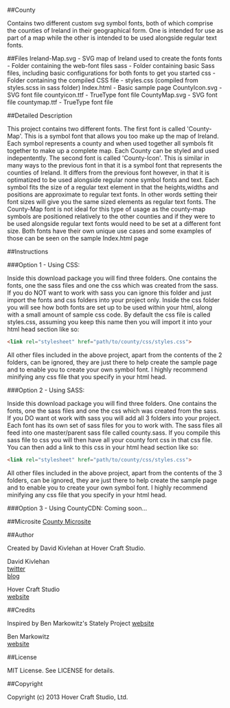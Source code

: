 ##County

Contains two different custom svg symbol fonts, both of which comprise the counties of Ireland in their geographical form. One is intended for use as part of a map while the other is intended to be used alongside regular text fonts.

##Files
    Ireland-Map.svg - SVG map of Ireland used to create the fonts
    fonts           - Folder containing the web-font files
    sass            - Folder containing basic Sass files, including basic configurations for both fonts to get you started
    css             - Folder containing the compiled CSS file - styles.css (compiled from styles.scss in sass folder)
    Index.html      - Basic sample page
    CountyIcon.svg  - SVG font file
    countyicon.ttf  - TrueType font file
    CountyMap.svg   - SVG font file
    countymap.ttf   - TrueType font file

##Detailed Description

This project contains two different fonts. The first font is called 'County-Map'. This is a symbol font that allows you too make up the map of Ireland. Each symbol represents a county and when used together all symbols  fit together to make up a complete map. Each County can be styled and used indepentently. The second font is called 'County-Icon'. This is similar in many ways to the previous font in that it is a symbol font that represents the counties of Ireland. It differs from the previous font however, in that it is optimatized to be  used alongside regular none symbol fonts and text. Each symbol fits the size of a regular text element in that the heights,widths and positions are approximate to regular text fonts. In other words setting their font sizes will give you the same sized elements as regular text fonts. The County-Map font is not ideal for this type of usage as the county-map symbols are positioned relatively to the other counties and if they were to be used alongside regular text fonts would need to be set at a different font size. Both fonts have their own unique use cases and some examples of those can be seen on the sample Index.html page

##Instructions

###Option 1 - Using CSS:

Inside this download package you will find three folders. One contains the fonts, one the sass files and one the css which was created from the sass. If you do NOT want to work with sass you can ignore this folder and just import the fonts and css folders into your project only. Inside the css folder you will see how both fonts are set up to be used within your html, along with a small amount of sample css code.
By default the css file is called styles.css, assuming you keep this name then you will import it into your html head section like so:
    
```html
<link rel="stylesheet" href="path/to/county/css/styles.css">
```
All other files included in the above project, apart from the contents of the 2 folders, can be ignored, they are just there to help create the sample page and to enable you to create your own symbol font.
I highly recommend minifying any css file that you specify in your html head.

###Option 2 - Using SASS:

Inside this download package you will find three folders. One contains the fonts, one the sass files and one the css which was created from the sass. If you DO want ot work with sass you will add all 3 folders into your project. Each font has its own set of sass files for you to work with. The sass files all feed into one master/parent sass file called county.sass. If you compile this sass file to css you will then have all your county font css in that css file. You can then add a link to this css in your html head section like so:
    
```html
<link rel="stylesheet" href="path/to/county/css/styles.css">
```
All other files included in the above project, apart from the contents of the 3 folders, can be ignored, they are just there to help create the sample page and to enable you to create your own symbol font.
I highly recommend minifying any css file that you specify in your html head.

###Option 3 - Using CountyCDN:
Coming soon...

##Microsite
[County Microsite](https://funzeye.github.com/County/)

##Author

Created by David Kivlehan at Hover Craft Studio. 

David Kivlehan   
[twitter](http://www.twitter.com/funzeye)  
[blog](http://hovercraftie.tumblr.com/)  

Hover Craft Studio  
[website](http://www.hovercraftstudio.ie/) 

##Credits

Inspired by Ben Markowitz's Stately Project
[website](http://intridea.github.io/stately/)

Ben Markowitz   
[website](http://www.benmarkowitz.com)  

##License

MIT License. See LICENSE for details.

##Copyright

Copyright (c) 2013 Hover Craft Studio, Ltd.
